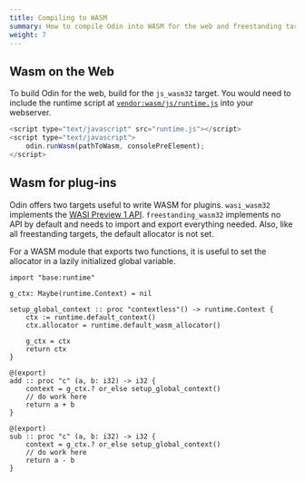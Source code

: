 ```yaml
---
title: Compiling to WASM
summary: How to compile Odin into WASM for the web and freestanding targets.
weight: 7
---
```


## Wasm on the Web

To build Odin for the web, build for the `js_wasm32` target. You would need to include the runtime script at [`vendor:wasm/js/runtime.js`](https://github.com/odin-lang/Odin/blob/master/vendor/wasm/js/runtime.js) into your webserver.

```js
<script type="text/javascript" src="runtime.js"></script>
<script type="text/javascript">
	odin.runWasm(pathToWasm, consolePreElement);
</script>
```

## Wasm for plug-ins

Odin offers two targets useful to write WASM for plugins. `wasi_wasm32` implements the [WASI Preview 1 API](https://github.com/WebAssembly/WASI). `freestanding_wasm32` implements no API by default and needs to import and export everything needed. Also, like all freestanding targets, the default allocator is not set.

For a WASM module that exports two functions, it is useful to set the allocator in a lazily initialized global variable.

```odin
import "base:runtime"

g_ctx: Maybe(runtime.Context) = nil

setup_global_context :: proc "contextless"() -> runtime.Context {
	ctx := runtime.default_context()
	ctx.allocator = runtime.default_wasm_allocator()
	
	g_ctx = ctx 
	return ctx
}

@(export)
add :: proc "c" (a, b: i32) -> i32 {
	context = g_ctx.? or_else setup_global_context()
	// do work here
	return a + b
}

@(export)
sub :: proc "c" (a, b: i32) -> i32 {
	context = g_ctx.? or_else setup_global_context()
	// do work here
	return a - b
}
```

